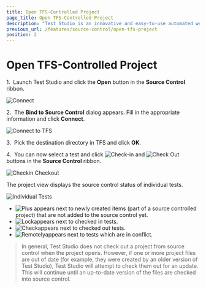 ```yaml
---
title: Open TFS-Controlled Project
page_title: Open TFS-Controlled Project
description: "Test Studio is an innovative and easy-to-use automated web, WPF and load testing solution. Test Studio tests support essential technologies like ASP.NET AJAX, Silverlight, PHP and MVC. HTML5, Testing framework, functional testing, performance testing, load testing, exploratory testing, manual testing."
previous_url: /features/source-control/open-tfs-project
position: 2
---
```

# Open TFS-Controlled Project

1.&nbsp; Launch Test Studio and click the **Open** button in the **Source Control** ribbon.

![Connect][1]

2.&nbsp; The **Bind to Source Control** dialog appears. Fill in the appropriate information and click **Connect**.

![Connect to TFS][2]

3.&nbsp; Pick the destination directory in TFS and click **OK**.

4.&nbsp; You can now select a test and click ![Check-in][3] and ![Check Out][4] buttons in the **Source Control** ribbon.

![Checkin Checkout][5]

The project view displays the source control status of individual tests.

![Individual Tests][6]


- ![Plus][7] appears next to newly created items (part of a source controlled project) that are not added to the source control yet.
- ![Lock][8]appears next to checked in tests.
- ![Check][9]appears next to checked out tests.
- ![Remotely][10]appears next to tests which are in conflict.
     
> In general, Test Studio does not check out a project from source control when the project opens. However, if one or more project files are out of date (for example, they were created by an older version of Test Studio), Test Studio will attempt to check them out for an update. This will continue until an up-to-date version of the files are checked into source control.

[1]: /img/features/source-control/open-tfs-project/fig1.png
[2]: /img/features/source-control/open-tfs-project/fig2.png
[3]: /img/features/source-control/open-tfs-project/fig3.png
[4]: /img/features/source-control/open-tfs-project/fig4.png
[5]: /img/features/source-control/open-tfs-project/fig5.png
[6]: /img/features/source-control/open-tfs-project/fig6.png
[7]: /img/features/source-control/open-tfs-project/fig7.png
[8]: /img/features/source-control/open-tfs-project/fig8.png
[9]: /img/features/source-control/open-tfs-project/fig9.png
[10]: /img/features/source-control/open-tfs-project/fig10.png


